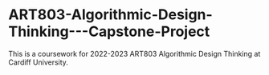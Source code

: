 # ART803-Algorithmic-Design-Thinking---Capstone-Project
This is a coursework for 2022-2023 ART803 Algorithmic Design Thinking at Cardiff University.
